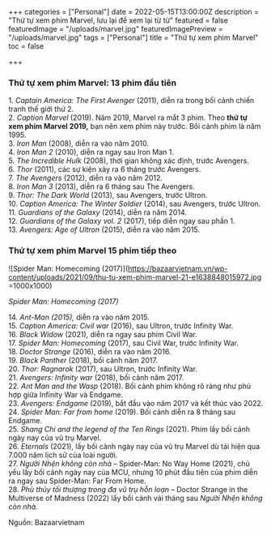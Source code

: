 +++
categories = ["Personal"]
date = 2022-05-15T13:00:00Z
description = "Thứ tự xem phim Marvel, lưu lại để xem lại từ từ"
featured = false
featuredImage = "/uploads/marvel.jpg"
featuredImagePreview = "/uploads/marvel.jpg"
tags = ["Personal"]
title = "Thứ tự xem phim Marvel"
toc = false

+++
### Thứ tự xem phim Marvel: 13 phim đầu tiên

1\. _Captain America: The First Avenger_ (2011), diễn ra trong bối cảnh chiến tranh thế giới thứ 2.  
2\. _Caption Marvel_ (2019). Năm 2019, Marvel ra mắt 3 phim. Theo **thứ tự xem phim Marvel 2019,** bạn nên xem phim này trước. Bối cảnh phim là năm 1995.  
3\. _Iron Man_ (2008), diễn ra vào năm 2010.  
4\. _Iron Man 2_ (2010), diễn ra ngay sau Iron Man 1.  
5\. _The Incredible Hulk_ (2008), thời gian không xác định, trước Avengers.  
6\. _Thor_ (2011), các sự kiện xảy ra 6 tháng trước Avengers.  
7\. _The Avengers_ (2012), diễn ra vào năm 2012.  
8\. _Iron Man 3_ (2013), diễn ra 6 tháng sau The Avengers.  
9\. _Thor: The Dark World_ (2013), sau Avengers, trước Ultron.  
10\. _Caption America: The Winter Soldier_ (2014), sau Avengers, trước Ultron.  
11\. _Guardians of the Galaxy_ (2014), diễn ra năm 2014.  
12\. _Guardians of the Galaxy vol. 2_ (2017), tiếp diễn ngay sau phần 1.  
13\. _Avengers: Age of Ultron_ (2015), diễn ra vào năm 2015.

### Thứ tự xem phim Marvel 15 phim tiếp theo

![Spider Man: Homecoming (2017)](https://bazaarvietnam.vn/wp-content/uploads/2021/09/thu-tu-xem-phim-marvel-21-e1638848015972.jpg =1000x1000)

_Spider Man: Homecoming (2017)_

14\. _Ant-Man (2015),_ diễn ra vào năm 2015.  
15\. _Caption America: Civil war_ (2016), sau Ultron, trước Infinity War.  
16\. _Black Widow_ (2021), diễn ra ngay sau phim Civil War.  
17\. _Spider Man: Homecoming_ (2017), sau Civil War, trước Infinity War.  
18\. _Doctor Strange_ (2016), diễn ra vào năm 2016.  
19\. _Black Panther_ (2018), bối cảnh năm 2017.  
20\. _Thor: Ragnarok_ (2017), sau Ultron, trước Infinity War.  
21\. _Avengers: Infinity war_ (2018), bối cảnh năm 2017.  
22\. _Ant Man and the Wasp_ (2018). Bối cảnh phim không rõ ràng như phù hợp giữa Infinity War và Endgame.  
23\. _Avengers: Endgame_ (2019), bắt đầu vào năm 2017 và kết thúc vào 2022.  
24\. _Spider Man: Far from home_ (2019). Bối cảnh diễn ra 8 tháng sau Endgame.  
25\. _Shang Chi and the legend of the Ten Rings_ (2021). Phim lấy bối cảnh ngày nay của vũ trụ Marvel.  
26\. _Eternals_ (2021), lấy bối cảnh ngày nay của vũ trụ Marvel dù tái hiện qua 7.000 năm lịch sử của loài người.  
27\. _Người Nhện không còn nhà_ – Spider-Man: No Way Home (2021), chủ yếu lấy bối cảnh ngày nay của MCU, nhưng 10 phút đầu tiên của phim diễn ra ngay sau Spider-Man: Far From Home.  
28\. _Phù thủy tối thượng trong đa vũ trụ hỗn loạn_ – Doctor Strange in the Multiverse of Madness (2022) lấy bối cảnh vài tháng sau _Người Nhện không còn nhà._

Nguồn: Bazaarvietnam